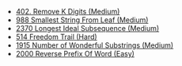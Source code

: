 - [402. Remove K Digits (Medium)](../Year/2024/April/402_Remove_K_Digits_(Medium).cpp)
- [988 Smallest String From Leaf (Medium)](../Year/2024/April/988_Smallest_String_From_Leaf_(Medium).cpp)
- [2370 Longest Ideal Subsequence (Medium)](../Year/2024/April/2370_Longest_Ideal_Subsequence_(Medium).cpp)
- [514 Freedom Trail (Hard)](../Year/2024/April/514_Freedom_Trail_(Hard).cpp)
- [1915 Number of Wonderful Substrings (Medium)](../Year/2024/April/1915_Number_Of_Wonderful_Substrings_(Medium).cpp)
- [2000 Reverse Prefix Of Word (Easy)](../Year/2024/May/2000_Reverse_Prefix_Of_Word_(Easy).cpp)
